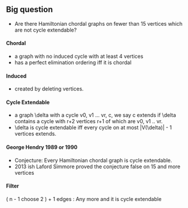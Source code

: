 ## Big question
* Are there Hamiltonian chordal graphs on fewer than 15 vertices which are not cycle extendable?

#### Chordal
* a graph with no induced cycle with at least 4 vertices
* has a perfect elimination ordering iff it is chordal

#### Induced
* created by deleting vertices.

#### Cycle Extendable
* a graph \delta with a cycle v0, v1 ... vr, c, we say c extends if \delta contains a cycle with r+2 vertices r+1 of which are v0, v1 .. vr.
* \delta is cycle extendable iff every cycle on at most |V(\delta)| - 1 vertices extends.

#### George Hendry 1989 or 1990
* Conjecture: Every Hamiltonian chordal graph is cycle extendable.
* 2013 ish Laford Simmore proved the conjecture false on 15 and more vertices


#### Filter
( n - 1 choose 2 ) + 1 edges : Any more and it is cycle extendable
